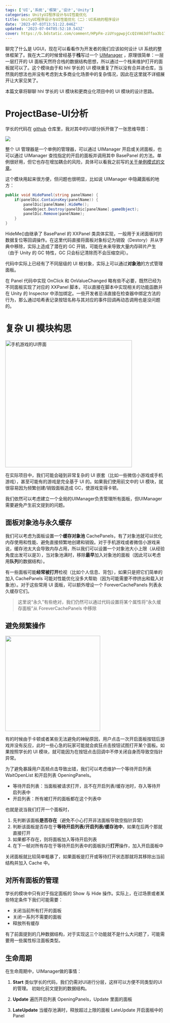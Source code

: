 ```yaml
---
tags: ['UI','系统','框架','设计','Unity']
categories: UnityUI程序设计与UI性能优化
title: UnityUI程序设计与UI性能优化（二）：UI系统的程序设计
date: '2023-07-03T13:51:22.046Z'
updated: '2023-07-04T05:52:10.543Z'
cover: https://b.bdstatic.com/comment/HPpFm-ziUYsgpwpjCcQ1VA63dffaa3b1762d6e793af5c10eb3503e.png
---
```


聊完了什么是 UGUI，现在可以看看作为开发者的我们应该如何设计 UI 系统的整体框架了。我在大二的时候曾经基于**栈**写过一个 <a href="https://github.com/Honghonglin/GameUsualFunction/pull/1">UIManager</a> ，原理很简单：一层一层打开的 UI 面板天然符合栈的数据结构思想，所以通过一个栈来维护打开的面板就可以了。这个模块由于和 hhl 学长的 UI 模块重复了所以没有合并进仓库，当然我的想法也并没有考虑到太多商业化场景中的复杂情况，因此在这里就不详细展开让大家见笑了。

本篇文章将聊聊 hhl 学长的 UI 模块和更商业化项目中的 UI 模块的设计思路。

# ProjectBase-UI分析
学长的代码在 <a href="https://github.com/Honghonglin/BaseProject/tree/main/Assets/Scripts/ProjectBase/UI">github</a> 仓库里，我对其中的UI部分拆开做了一张思维导图：

<img src="https://b.bdstatic.com/comment/HPpFm-ziUYsgpwpjCcQ1VAd19ef10810f30e729f3dfa8870670dc6.png" />

整个 UI 管理器是一个单例的管理器，可以通过 UIManager 开启或关闭面板，也可以通过 UIManager 查找指定的开启的面板并调用其中 BasePanel 的方法。单例很好用，但它也存在增加耦合的风险，具体可以看我之前写的<a href="https://cattyhouse-guiny.xyz/2022/01/02/chapter1-%E5%8D%95%E4%BE%8B%E6%A8%A1%E5%BC%8F/">关于单例模式的文章</a>。

这个模块用起来很方便，但问题也很明显，比如说 UIManager 中隐藏面板的地方：
```C#
public void HidePanel(string panelName) {
    if(panelDic.ContainsKey(panelName)) {
        panelDic[panelName].HideMe();
        GameObject.Destroy(panelDic[panelName].gameObject);
        panelDic.Remove(panelName);
    }
}
```
HideMe()由继承了 BasePanel 的 XXPanel 类具体实现，一般用于关闭面板时的数据复位等回调操作。在这里代码直接将面板对象标记为销毁（Destory）并从字典中移除，实际上造成了潜在的 GC 开销，可能在未来导致大量内存碎片产生（由于 Unity 的 GC 特性，GC 只会标记清除而不会压缩空间）。

代码中实际上已经有了不同层级的 UI 根对象，实际上可以通过**对象池**的方式管理面板。

在 Panel 代码中实现 OnClick 和 OnValueChanged 略有些不必要，既然已经为不同面板实现了对应的 XXPanel 脚本，可以直接在脚本中实现相关的功能函数并在 Unity 的 Inspector 中添加绑定。一些开发者忌讳直接在检查器中绑定方法的行为，那么通过哈希表记录按钮名称与其对应的事件回调再动态调用也是没问题的。

# 复杂 UI 模块构思

<img src="https://assetstorev1-prd-cdn.unity3d.com/key-image/4514fb70-4b0b-4493-b7c7-dd5247d5b5be.jpg" alt="手机游戏的UI界面" width=400/>

在实际项目中，我们可能会碰到非常复杂的 UI 嵌套（比如一些微信小游戏或手机游戏），甚至可能有的游戏是完全基于 UI 的。如果我们使用前文中的 UI 模块，就很容易因为频繁创建/销毁面板造成 GC，使游戏变得卡顿。

我们依然可以考虑建立一个全局的UIManager负责管理所有面板，但UIManager需要避免产生前文提到的问题。

## 面板对象池与永久缓存
我们可以考虑为面板设置一个**缓存对象池** CachePanels，有了对象池就可以优化内存使用和性能、避免直接频繁地创建和销毁。对于手机游戏或者微信小游戏来说，缓存池太大会导致内存占用，所以我们可以设置一个对象池大小上限（从经验角度出发可以是3），当对象池满时，移除**最早**加入对象池的面板（因此可以考虑用**队列**的数据结构）。

有一些面板可能**经常被打开**检视（比如个人信息、背包），如果只是把它们简单的加入 CachePanels 可能对性能优化没多大帮助（因为可能需要不停挤出和载入对象池）。对于这些常用 UI  面板，可以额外增设一个 ForeverCachePanels 列表永久缓存它们。

> 这里说“永久”有些绝对，我们仍然可以通过代码设置将某个属性将“永久缓存面板”从 ForeverCachePanels 中移除

## 避免频繁操作
<img src="https://www.lifewire.com/thmb/sFSPR9f4HURmYarl8AKsNbRWVvc=/540x405/filters:no_upscale():max_bytes(150000):strip_icc()/GettyImages-2178782978-f4ed9e8f47b64c7b9ed4b7d0db58a292.jpg" width=300>

有的时候由于卡顿或者某些无法避免的神秘原因，用户点击一次开启面板按钮后游戏并没有反应，此时一些心急的玩家可能就会疯狂点击按钮试图打开某个面板。如果按照学长的 UI 模块，就可能因为在按钮点击回调中不停关闭自身而导致空指针异常。

为了避免暴躁用户高频点击导致出错，我们可以考虑维护一个等待开启列表 WaitOpenList 和开启列表 OpeningPanels。

- 等待开启列表：当面板被请求打开，且不在开启列表/缓存池时，存入等待开启列表中
- 开启列表：所有被打开的面板都在这个列表中

也就是说当我们打开一个面板时，
1. 先判断该面板**是否存在**（避免不小心打开非法面板导致空指针异常）
2. 判断该面板是否存在于**等待开启列表/开启列表/缓存池中**，如果在后两个那就直接打开
3. 如果都不存在，则将面板加入等待开启列表
4. 在下一帧对所有存在于等待开启列表中的面板执行**打开**操作，加入开启面板中

关闭面板就比较简单粗暴了，如果面板是打开或等待打开状态那就将其移除出当前结构并加入 Cache 中。

## 对所有面板的管理
学长的模块中只有对于指定面板的 Show 与 Hide 操作。实际上，在过场景或者某些特定条件下我们可能需要：

- 关闭当前所有打开的面板
- 关闭一系列不需要的面板
- 释放所有缓存

有了前面提到的几种数据结构，对于实现这三个功能就不是什么大问题了，可能需要用一些属性标注面板类型。

## 生命周期
在生命周期中，UIManager做的事情：

1. **Start**
类似学长的代码，我们仍需对UI进行分层，这样可以方便不同类型的UI的管理。
初始化前文提到的数据结构。

2. **Update**
遍历开启列表 OpeningPanels，Update 里面的面板

3. **LateUpdate**
当缓存池满时，释放超过上限的面板
LateUpdate 开启面板中的 Panel

